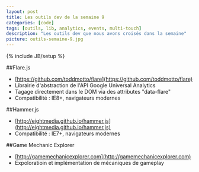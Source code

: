 ```yaml
---
layout: post
title: Les outils dev de la semaine 9
categories: [code]
tags: [outils, lib, analytics, events, multi-touch]
description: "Les outils dev que nous avons croisés dans la semaine"
picture: outils-semaine-9.jpg
---
```

{% include JB/setup %}

##Flare.js
- [https://github.com/toddmotto/flare](https://github.com/toddmotto/flare)
- Librairie d'abstraction de l'API Google Universal Analytics
- Tagage directement dans le DOM via des attributes "data-flare"
- Compatibilité : IE8+, navigateurs modernes

##Hammer.js
- [http://eightmedia.github.io/hammer.js](http://eightmedia.github.io/hammer.js)
- Compatibilité : IE7+, navigateurs modernes

##Game Mechanic Explorer
- [http://gamemechanicexplorer.com](http://gamemechanicexplorer.com)
- Expoloratioin et implémentation de mécaniques de gameplay

